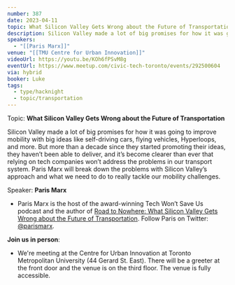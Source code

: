 ```yaml
---
number: 387
date: 2023-04-11
topic: What Silicon Valley Gets Wrong about the Future of Transportation with Paris Marx
description: Silicon Valley made a lot of big promises for how it was going to improve mobility with big ideas like self-driving cars, flying vehicles, Hyperloops, and more. But more than a decade since they started promoting their ideas, they haven’t been able to deliver, and it’s become clearer than ever that relying on tech companies won’t address the problems in our transport system. Paris Marx will break down the problems with Silicon Valley’s approach and what we need to do to really tackle our mobility challenges.
speakers:
  - "[[Paris Marx]]"
venue: "[[TMU Centre for Urban Innovation]]"
videoUrl: https://youtu.be/KOh6fPSvM8g
eventUrl: https://www.meetup.com/civic-tech-toronto/events/292500604
via: hybrid
booker: Luke
tags:
  - type/hacknight
  - topic/transportation
---
```

Topic: **What Silicon Valley Gets Wrong about the Future of Transportation**

Silicon Valley made a lot of big promises for how it was going to improve mobility with big ideas like self-driving cars, flying vehicles, Hyperloops, and more. But more than a decade since they started promoting their ideas, they haven’t been able to deliver, and it’s become clearer than ever that relying on tech companies won’t address the problems in our transport system. Paris Marx will break down the problems with Silicon Valley’s approach and what we need to do to really tackle our mobility challenges.

Speaker: **Paris Marx**

* Paris Marx is the host of the award-winning Tech Won’t Save Us podcast and the author of [Road to Nowhere: What Silicon Valley Gets Wrong about the Future of Transportation](https://roadtonowherebook.com/). Follow Paris on Twitter: [@parismarx](https://twitter.com/parismarx).

**Join us in person**:

* We're meeting at the Centre for Urban Innovation at Toronto Metropolitan University (44 Gerard St. East). There will be a greeter at the front door and the venue is on the third floor. The venue is fully accessible.